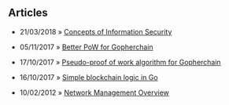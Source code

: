 ## Articles

- 21/03/2018 » [Concepts of Information Security](infosec-concepts.html#concepts-of-information-security)

- 05/11/2017 » [Better PoW for Gopherchain](better-pow-wow.html#better-pow-for-gopherchain)

- 17/10/2017 » [Pseudo-proof of work algorithm for Gopherchain](pseudoworkalgo.html#a-pseudo-proof-of-work-algorithm-for-gopherchain)

- 16/10/2017 » [Simple blockchain logic in Go](gopherchain.html#simple-blockchain-logic-in-go)

- 10/02/2012 » [Network Management Overview](network-management-overview)
